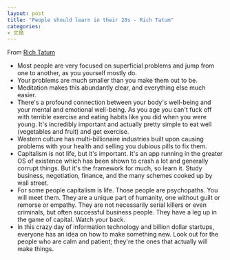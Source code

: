```yaml
---
layout: post
title: "People should learn in their 20s - Rich Tatum"
categories:
- 文摘
---
```


From [Rich Tatum](https://www.quora.com/What-are-the-most-difficult-and-useful-things-people-have-to-learn-in-their-20s)

* Most people are very focused on superficial problems and jump from one to another, as you yourself mostly do.
* Your problems are much smaller than you make them out to be.
* Meditation makes this abundantly clear, and everything else much easier.
* There's a profound connection between your body's well-being and your mental and emotional well-being.  As you age you can't fuck off with terrible exercise and eating habits like you did when you were young.  It's incredibly important and actually pretty simple to eat well (vegetables and fruit) and get exercise.
* Western culture has multi-billionaire industries built upon causing problems with your health and selling you dubious pills to fix them.
* Capitalism is not life, but it's important.  It's an app running in the greater OS of existence which has been shown to crash a lot and generally corrupt things.  But it's the framework for much, so learn it.  Study business, negotiation, finance, and the many schemes cooked up by wall street.
* For some people capitalism is life.  Those people are psychopaths.  You will meet them. They are a unique part of humanity, one without guilt or remorse or empathy.  They are not necessarily serial killers or even criminals, but often successful business people. They have a leg up in the game of capital.  Watch your back.
* In this crazy day of information technology and billion dollar startups, everyone has an idea on how to make something new. Look out for the people who are calm and patient; they're the ones that actually will make things.